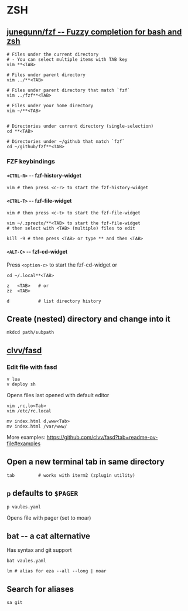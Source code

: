 # ZSH

## [junegunn/fzf -- Fuzzy completion for bash and zsh](https://github.com/junegunn/fzf?tab=readme-ov-file#fuzzy-completion-for-bash-and-zsh)

```shell
# Files under the current directory
# - You can select multiple items with TAB key
vim **<TAB>

# Files under parent directory
vim ../**<TAB>

# Files under parent directory that match `fzf`
vim ../fzf**<TAB>

# Files under your home directory
vim ~/**<TAB>


# Directories under current directory (single-selection)
cd **<TAB>

# Directories under ~/github that match `fzf`
cd ~/github/fzf**<TAB>

```
### FZF keybindings

#### `<CTRL-R>` -- fzf-history-widget

```shell
vim # then press <c-r> to start the fzf-history-widget
```

#### `<CTRL-T>` -- fzf-file-widget

```shell
vim # then press <c-t> to start the fzf-file-widget
```

```shell
vim ~/.zprezto/**<TAB> to start the fzf-file-widget
# then select with <TAB> (multiple) files to edit
```

```shell
kill -9 # then press <TAB> or type ** and then <TAB>
```
#### `<ALT-C>` -- fzf-cd-widget

Press `<option-c>` to start the fzf-cd-widget or

```shell
cd ~/.local**<TAB>

z   <TAB>   # or
zz  <TAB>

d           # list directory history
```

## Create (nested) directory and change into it

```shell
mkdcd path/subpath
```

## [clvv/fasd](https://github.com/clvv/fasd)

### Edit file with fasd

```shell
v lua
v deploy sh
```

Opens files last opened with default editor

```shell
vim ,rc,lo<Tab>
vim /etc/rc.local

mv index.html d,www<Tab>
mv index.html /var/www/
```

More examples: https://github.com/clvv/fasd?tab=readme-ov-file#examples

## Open a new terminal tab in same directory

```shell
tab         # works with iterm2 (zplugin utility)
```

## `p` defaults to `$PAGER`

```shell
p vaules.yaml
```

Opens file with pager (set to moar)

## bat -- a cat alternative

Has syntax and git support

```shell
bat vaules.yaml
```

```shell
lm # alias for eza --all --long | moar
```

## Search for aliases

```shell
sa git
```
